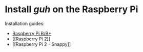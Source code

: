# Install *guh* on the Raspberry Pi 

Installation guides:

* [Raspberry Pi B/B+](https://github.com/guh/guh/wiki/Raspberry-Pi-1)
* [[Raspberry Pi 2]]
* [[Raspberry Pi 2 - Snappy]]